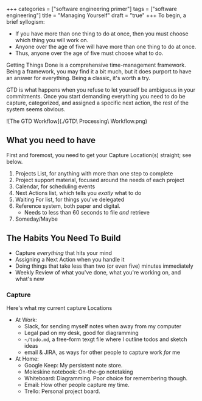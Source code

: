 +++
categories = ["software engineering primer"]
tags = ["software engineering"]
title = "Managing Yourself"
draft = "true"
+++
To begin, a brief syllogism:

* If you have more than one thing to do at once, then you must choose which thing you will work on.
* Anyone over the age of five will have more than one thing to do at once.
* Thus, anyone over the age of five must choose what to do.

Getting Things Done is a comprehensive time-management framework. Being a
framework, you may find it a bit much, but it does purport to have an answer for
everything. Being a classic, it's worth a try.

GTD is what happens when you refuse to let yourself be ambiguous in your
commitments. Once you start demanding everything you need to do be capture,
categorized, and assigned a specific next action, the rest of the system seems
obvious.

![The GTD Workflow](./GTD\ Processing\ Workflow.png)

## What you need to have
First and foremost, you need to get your Capture Location(s) straight; see
below.

1. Projects List, for anything with more than one step to complete
2. Project support material, focused around the needs of each project
3. Calendar, for scheduling events
4. Next Actions list, which tells you _exatly_ what to do
5. Waiting For list, for things you've delegated
6. Reference system, both paper and digital.
    * Needs to less than 60 seconds to file _and_ retrieve
7. Someday/Maybe

## The Habits You Need To Build
* Capture _everything_ that hits your mind
* Assigning a Next Action when you handle it
* Doing things that take less than two (or even five) minutes immediately
* Weekly Review of what you've done, what you're working on, and what's new

### Capture
Here's what my current capture Locations
* At Work:
    * Slack, for sending myself notes when away from my computer
    * Legal pad on my desk, good for diagramming
    * `~/todo.md`, a free-form texgt file where I outline todos and sketch ideas
    * email & JIRA, as ways for other people to capture work _for_ me
* At Home:
  * Google Keep: My persistent note store.
  * Moleskine notebook: On-the-go notetaking
  * Whiteboard: Diagramming. Poor choice for remembering though.
  * Email: How other people capture my time.
  * Trello: Personal project board.
